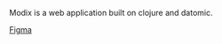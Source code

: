 Modix is a web application built on clojure and datomic.

[Figma](https://www.figma.com/file/v0WdyCI0M9K2y1eRN7WRdG/MODIX_LOGIN?node-id=0%3A1)

